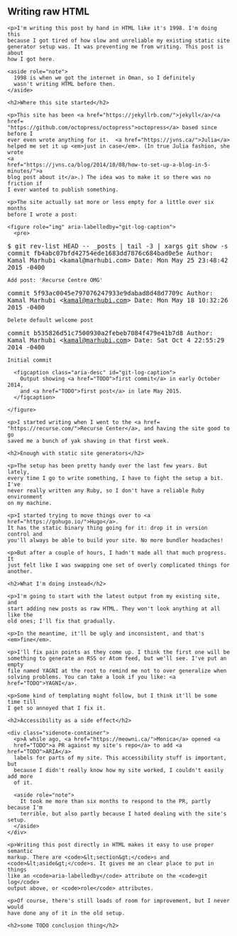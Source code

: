 <!DOCTYPE html>
<title>Writing raw HTML</title>
<article>

  <h1>Writing raw HTML</h1>

  <div class="sidenote-container">

    <p>I'm writing this post by hand in HTML like it's 1998. I'm doing this
    because I got tired of how slow and unreliable my existing static site
    generator setup was. It was preventing me from writing. This post is about
    how I got here.

    <aside role="note">
      1998 is when we got the internet in Oman, so I definitely
      wasn't writing HTML before then.
    </aside>

  </div>

  <section>

    <h2>Where this site started</h2>

    <p>This site has been <a href="https://jekyllrb.com/">jekyll</a>/<a href=
    "https://github.com/octopress/octopress">octopress</a> based since before I
    ever even wrote anything for it.  <a href="https://jvns.ca/">Julia</a>
    helped me set it up <em>just in case</em>. (In true Julia fashion, she wrote
    <a
    href="https://jvns.ca/blog/2014/10/08/how-to-set-up-a-blog-in-5-minutes/">a
    blog post about it</a>.) The idea was to make it so there was no friction if
    I ever wanted to publish something.

    <p>The site actually sat more or less empty for a little over six months
    before I wrote a post:

    <figure role="img" aria-labelledby="git-log-caption">
      <pre>
<samp>
$ <kbd>git rev-list HEAD -- _posts | tail -3 | xargs git show -s</kbd>
commit fb4abc07bfd42754ede1683dd7876c684bad0e5e
Author: Kamal Marhubi &lt;kamal@marhubi.com&gt;
Date:   Mon May 25 23:48:42 2015 -0400

    Add post: 'Recurse Centre OMG'

commit 5f93ac0045e797076247933e9dabad8d48d7709c
Author: Kamal Marhubi &lt;kamal@marhubi.com&gt;
Date:   Mon May 18 10:32:26 2015 -0400

    Delete default welcome post

commit b535826d51c7500930a2febeb7084f479e41b7d8
Author: Kamal Marhubi &lt;kamal@marhubi.com&gt;
Date:   Sat Oct 4 22:55:29 2014 -0400

    Initial commit
</samp>
</pre>

      <figcaption class="aria-desc" id="git-log-caption">
        Output showing <a href="TODO">first commit</a> in early October 2014,
        and <a href="TODO">first post</a> in late May 2015.
      </figcaption>

    </figure>

    <p>I started writing when I went to the <a href=
    "https://recurse.com/">Recurse Center</a>, and having the site good to go
    saved me a bunch of yak shaving in that first week.

  </section>
  <section>

    <h2>Enough with static site generators</h2>

    <p>The setup has been pretty handy over the last few years. But lately,
    every time I go to write something, I have to fight the setup a bit. I've
    never really written any Ruby, so I don't have a reliable Ruby environment
    on my machine.

    <p>I started trying to move things over to <a href="https://gohugo.io/">Hugo</a>. 
    It has the static binary thing going for it: drop it in version control and
    you'll always be able to build your site. No more bundler headaches!
    
    <p>But after a couple of hours, I hadn't made all that much progress. It
    just felt like I was swapping one set of overly complicated things for
    another.

  </section>
  <section>

    <h2>What I'm doing instead</h2>

    <p>I'm going to start with the latest output from my existing site, and
    start adding new posts as raw HTML. They won't look anything at all like the
    old ones; I'll fix that gradually.

    <p>In the meantime, it'll be ugly and inconsistent, and that's
    <em>fine</em>.

    <p>I'll fix pain points as they come up. I think the first one will be
    something to generate an RSS or Atom feed, but we'll see. I've put an empty
    file named YAGNI at the root to remind me not to over generalize when
    solving problems. You can take a look if you like: <a href="TODO">YAGNI</a>.

    <p>Some kind of templating might follow, but I think it'll be some time till
    I get so annoyed that I fix it.

  </section>
  <section>

    <h2>Accessibility as a side effect</h2>

    <div class="sidenote-container">
      <p>A while ago, <a href="https://meowni.ca/">Monica</a> opened <a
      href="TODO">a PR against my site's repo</a> to add <a href="TODO">ARIA</a>
      labels for parts of my site. This accessibility stuff is important, but
      because I didn't really know how my site worked, I couldn't easily add more
      of it.

      <aside role="note">
        It took me more than six months to respond to the PR, partly because I'm
        terrible, but also partly because I hated dealing with the site's setup.
      </aside>
    </div>

    <p>Writing this post directly in HTML makes it easy to use proper semantic
    markup. There are <code>&lt;section&gt;</code>s and
    <code>&lt;aside&gt;</code>s. It gives me an clear place to put in things
    like an <code>aria-labelledby</code> attribute on the <code>git log</code>
    output above, or <code>role</code> attributes.
    
    <p>Of course, there's still loads of room for improvement, but I never would
    have done any of it in the old setup.

  </section>
  <section>

    <h2>some TODO conclusion thing</h2>

</article>
